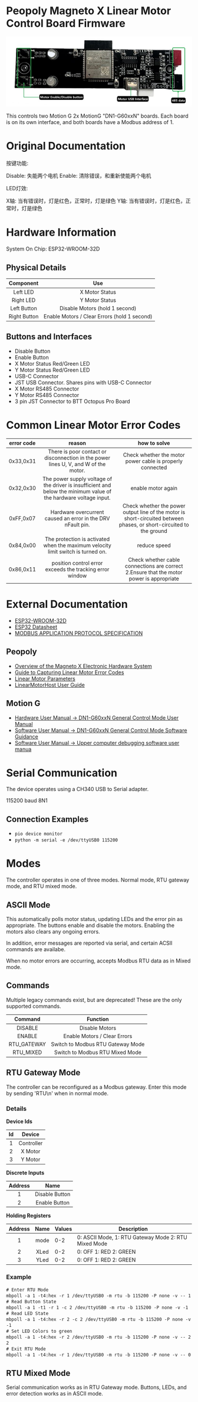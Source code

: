 # Peopoly Magneto X Linear Motor Control Board Firmware

![Annotated board photo](./docs/board_photo_annotated.jpg)

This controls two Motion G 2x MotionG "DN1-G60xxN" boards.
Each board is on its own interface, and both boards have a Modbus address of 1.

# Original Documentation
按键功能:

Disable: 失能两个电机
Enable: 清除错误，和重新使能两个电机

LED灯效:

X轴: 当有错误时，灯是红色，正常时，灯是绿色
Y轴: 当有错误时，灯是红色，正常时，灯是绿色

# Hardware Information
System On Chip: ESP32-WROOM-32D

## Physical Details
|   Component  |                      Use                     |
|:------------:|:--------------------------------------------:|
| Left LED     | X Motor Status                               |
| Right LED    | Y Motor Status                               |
| Left Button  | Disable Motors (hold 1 second)               |
| Right Button | Enable Motors / Clear Errors (hold 1 second) |


## Buttons and Interfaces
* Disable Button
* Enable Button
* X Motor Status Red/Green LED
* Y Motor Status Red/Green LED
* USB-C Connector
* JST USB Connector. Shares pins with USB-C Connector
* X Motor RS485 Connector
* Y Motor RS485 Connector
* 3 pin JST Connector to BTT Octopus Pro Board

# Common Linear Motor Error Codes
| error code |                                                       reason                                                      |                                                     how to solve                                                     |
|:----------:|:-----------------------------------------------------------------------------------------------------------------:|:--------------------------------------------------------------------------------------------------------------------:|
| 0x33,0x31  | There is poor contact or disconnection in the power lines U, V, and W of the motor.                               | Check whether the motor power cable is properly connected                                                            |
| 0x32,0x30  | The power supply voltage of the driver is insufficient and below the minimum value of the hardware voltage input. | enable motor again                                                                                                   |
| 0xFF,0x07  | Hardware overcurrent caused an error in the DRV nFault pin.                                                       | Check whether the power output line of the motor is short-circuited between phases, or short-circuited to the ground |
| 0x84,0x00  | The protection is activated when the maximum velocity limit switch is turned on.                                  | reduce speed                                                                                                         |
| 0x86,0x11  | position control error exceeds the tracking error window                                                          | Check whether cable connections are correct 2.Ensure that the motor power is appropriate                             |

# External Documentation
* [ESP32-WROOM-32D](https://www.espressif.com/sites/default/files/documentation/esp32-wroom-32d_esp32-wroom-32u_datasheet_en.pdf)
* [ESP32 Datasheet](https://www.espressif.com/sites/default/files/documentation/esp32_datasheet_en.pdf)
* [MODBUS APPLICATION PROTOCOL SPECIFICATION](https://modbus.org/docs/Modbus_Application_Protocol_V1_1b3.pdf)

## Peopoly
* [Overview of the Magneto X Electronic Hardware System](https://wiki.peopoly.net/en/magneto/magneto-x/magneto-x-electronic-system)
* [Guide to Capturing Linear Motor Error Codes](https://wiki.peopoly.net/en/magneto/magneto-x/get-error-code-in-touchscreen)
* [Linear Motor Parameters](https://wiki.peopoly.net/en/magneto/magneto-x/parameters-introduce)
* [LinearMotorHost User Guide](https://wiki.peopoly.net/en/magneto/magneto-x/linearmotorhost-user-guide)

## Motion G
* [Hardware User Manual -> DN1-G60xxN  General Control Mode User Manual](https://motiong.feishu.cn/wiki/BSI8w4HKSi02MmkHoTScPmh1nub)
* [Software User Manual -> DN1-G60xxN  General Control Mode Software Guidance](https://motiong.feishu.cn/wiki/R4E0wo3eFigeNsk3YeYcp9C7nkh)
* [Software User Manual -> Upper computer debugging software user manua](https://motiong.feishu.cn/wiki/UKA9wAqvIiimYokaIEFctnPgntf)

# Serial Communication
The device operates using a CH340 USB to Serial adapter.

115200 baud 8N1

## Connection Examples
* `pio device monitor`
* `python -m serial -e /dev/ttyUSB0 115200`

# Modes
The controller operates in one of three modes.
Normal mode, RTU gateway mode, and RTU mixed mode.

## ASCII Mode
This automatically polls motor status, updating LEDs and the error pin as appropriate.
The buttons enable and disable the motors.  Enabling the motors also clears any ongoing errors.

In addition, error messages are reported via serial, and certain ACSII commands are availabe.

When no motor errors are occurring, accepts Modbus RTU data as in Mixed mode.

## Commands
Multiple legacy commands exist, but are deprecated!
These are the only supported commands.

|   Command   |              Function             |
|:-----------:|:---------------------------------:|
| DISABLE     | Disable Motors                    |
| ENABLE      | Enable Motors / Clear Errors      |
| RTU_GATEWAY | Switch to Modbus RTU Gateway Mode |
| RTU_MIXED   | Switch to Modbus RTU Mixed Mode   |

## RTU Gateway Mode
The controller can be reconfigured as a Modbus gateway.
Enter this mode by sending 'RTU\n' when in normal mode.

### Details
**Device Ids**

| Id |   Device   |
|:--:|:----------:|
| 1  | Controller |
| 2  | X Motor    |
| 3  | Y Motor    |

**Discrete Inputs**

| Address |      Name      |
|:-------:|:--------------:|
| 1       | Disable Button |
| 2       | Enable Button  |

**Holding Registers**

| Address | Name | Values | Description                                          |
|:-------:|:----:|--------|------------------------------------------------------|
| 1       | mode | 0-2    | 0: ASCII Mode, 1: RTU Gateway Mode 2: RTU Mixed Mode |
| 2       | XLed | 0-2    | 0: OFF 1: RED 2: GREEN                               |
| 3       | YLed | 0-2    | 0: OFF 1: RED 2: GREEN                               |

### Example
```shell
# Enter RTU Mode
mbpoll -a 1 -t4:hex -r 1 /dev/ttyUSB0 -m rtu -b 115200 -P none -v -- 1
# Read Button State
mbpoll -a 1 -t1 -r 1 -c 2 /dev/ttyUSB0 -m rtu -b 115200 -P none -v -1
# Read LED State
mbpoll -a 1 -t4:hex -r 2 -c 2 /dev/ttyUSB0 -m rtu -b 115200 -P none -v -1
# Set LED Colors to green
mbpoll -a 1 -t4:hex -r 2 /dev/ttyUSB0 -m rtu -b 115200 -P none -v -- 2 2
# Exit RTU Mode
mbpoll -a 1 -t4:hex -r 1 /dev/ttyUSB0 -m rtu -b 115200 -P none -v -- 0
```

## RTU Mixed Mode
Serial communication works as in RTU Gateway mode.
Buttons, LEDs, and error detection works as in ASCII mode.
